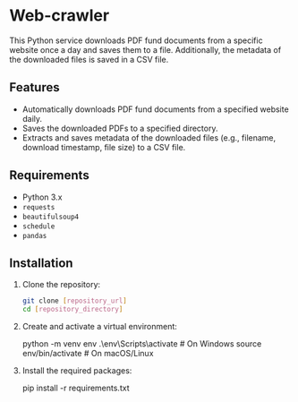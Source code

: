 # Web-crawler

This Python service downloads PDF fund documents from a specific website once a day and saves them to a file. Additionally, the metadata of the downloaded files is saved in a CSV file.

## Features

- Automatically downloads PDF fund documents from a specified website daily.
- Saves the downloaded PDFs to a specified directory.
- Extracts and saves metadata of the downloaded files (e.g., filename, download timestamp, file size) to a CSV file.

## Requirements

- Python 3.x
- `requests`
- `beautifulsoup4`
- `schedule`
- `pandas`

## Installation

1. Clone the repository:

   ```sh
   git clone [repository_url]
   cd [repository_directory]
   
2. Create and activate a virtual environment:

   python -m venv env
   .\env\Scripts\activate  # On Windows
   source env/bin/activate  # On macOS/Linux

3. Install the required packages:

   pip install -r requirements.txt

